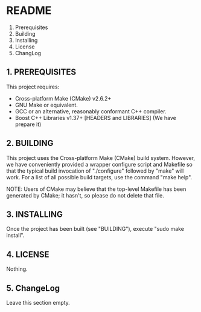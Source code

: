 # README

 1. Prerequisites
 2. Building
 3. Installing
 4. License
 5. ChangLog
 
## 1. PREREQUISITES

 This project requires:
  * Cross-platform Make (CMake) v2.6.2+
  * GNU Make or equivalent.
  * GCC or an alternative, reasonably conformant C++ compiler.
  * Boost C++ Libraries v1.37+ [HEADERS and LIBRARIES] (We have prepare it)

## 2. BUILDING
 
 This project uses the Cross-platform Make (CMake) build system. However, we
 have conveniently provided a wrapper configure script and Makefile so that
 the typical build invocation of "./configure" followed by "make" will work.
 For a list of all possible build targets, use the command "make help".

 NOTE: Users of CMake may believe that the top-level Makefile has been
 generated by CMake; it hasn't, so please do not delete that file.

## 3. INSTALLING 

 Once the project has been built (see "BUILDING"), execute "sudo make install".

## 4. LICENSE

 Nothing.

## 5. ChangeLog

 Leave this section empty.


